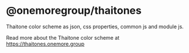 # @onemoregroup/thaitones


 Thaitone color scheme as json, css properties, common js and module js.

 Read more about the Thaitone color scheme at https://thaitones.onemore.group
